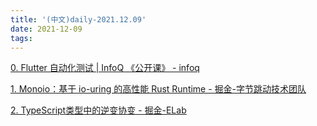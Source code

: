```yaml
---
title: '(中文)daily-2021.12.09'
date: 2021-12-09
tags:
---
```


[0. Flutter 自动化测试 | InfoQ 《公开课》 - infoq](https://www.infoq.cn/article/wN7bwlgT7fH80vrKMFy4)

[1. Monoio：基于 io-uring 的高性能 Rust Runtime - 掘金-字节跳动技术团队](https://juejin.cn/post/7039529821377921061)

[2. TypeScript类型中的逆变协变 - 掘金-ELab](https://juejin.cn/post/7039315081150087181)